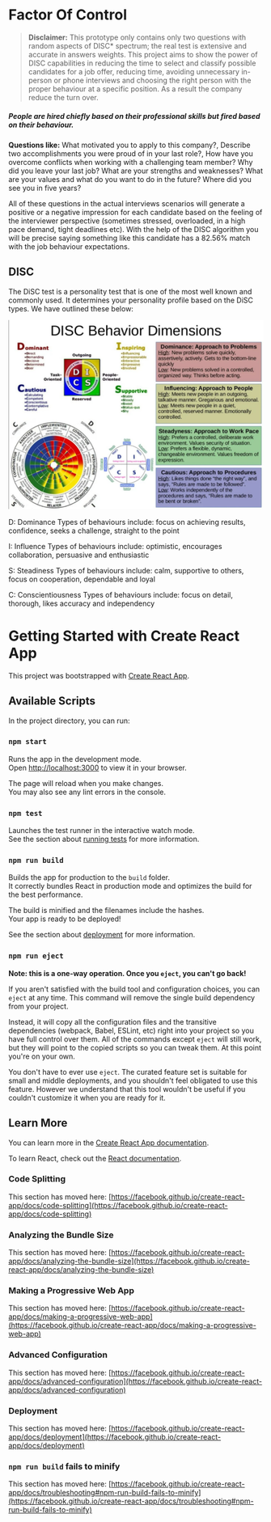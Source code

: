 # Factor Of Control

> **Disclaimer:** This prototype only contains only two questions with random aspects of DISC* spectrum; the real test is extensive and accurate in answers weights. This project aims to show the power of DISC capabilities in reducing the time to select and classify possible candidates for a job offer, reducing time, avoiding unnecessary in-person or phone interviews and choosing the right person with the proper behaviour at a specific position. As a result the company reduce the turn over.

##### People are hired chiefly based on their professional skills but fired based on their behaviour.

**Questions like:** What motivated you to apply to this company?, Describe two accomplishments you were proud of in your last role?, How have you overcome conflicts when working with a challenging team member? Why did you leave your last job? What are your strengths and weaknesses? What are your values and what do you want to do in the future? Where did you see you in five years?

All of these questions in the actual interviews scenarios will generate a positive or a negative impression for each candidate based on the feeling of the interviewer perspective (sometimes stressed, overloaded, in a high pace demand, tight deadlines etc). With the help of the DISC algorithm you will be precise saying something like this candidate has a 82.56% match with the job behaviour expectations.


## DISC

The DiSC test is a personality test that is one of the most well known and commonly used. It determines your personality profile based on the DiSC types. We have outlined these below:

 ![DISC](docs/DISC.jpg)

D: Dominance
Types of behaviours include: focus on achieving results, confidence, seeks a challenge, straight to the point

I: Influence
Types of behaviours include: optimistic, encourages collaboration, persuasive and enthusiastic

S: Steadiness
Types of behaviours include: calm, supportive to others, focus on cooperation, dependable and loyal

C: Conscientiousness
Types of behaviours include: focus on detail, thorough, likes accuracy and independency


# Getting Started with Create React App

This project was bootstrapped with [Create React App](https://github.com/facebook/create-react-app).

## Available Scripts

In the project directory, you can run:

### `npm start`

Runs the app in the development mode.\
Open [http://localhost:3000](http://localhost:3000) to view it in your browser.

The page will reload when you make changes.\
You may also see any lint errors in the console.

### `npm test`

Launches the test runner in the interactive watch mode.\
See the section about [running tests](https://facebook.github.io/create-react-app/docs/running-tests) for more information.

### `npm run build`

Builds the app for production to the `build` folder.\
It correctly bundles React in production mode and optimizes the build for the best performance.

The build is minified and the filenames include the hashes.\
Your app is ready to be deployed!

See the section about [deployment](https://facebook.github.io/create-react-app/docs/deployment) for more information.

### `npm run eject`

**Note: this is a one-way operation. Once you `eject`, you can't go back!**

If you aren't satisfied with the build tool and configuration choices, you can `eject` at any time. This command will remove the single build dependency from your project.

Instead, it will copy all the configuration files and the transitive dependencies (webpack, Babel, ESLint, etc) right into your project so you have full control over them. All of the commands except `eject` will still work, but they will point to the copied scripts so you can tweak them. At this point you're on your own.

You don't have to ever use `eject`. The curated feature set is suitable for small and middle deployments, and you shouldn't feel obligated to use this feature. However we understand that this tool wouldn't be useful if you couldn't customize it when you are ready for it.

## Learn More

You can learn more in the [Create React App documentation](https://facebook.github.io/create-react-app/docs/getting-started).

To learn React, check out the [React documentation](https://reactjs.org/).

### Code Splitting

This section has moved here: [https://facebook.github.io/create-react-app/docs/code-splitting](https://facebook.github.io/create-react-app/docs/code-splitting)

### Analyzing the Bundle Size

This section has moved here: [https://facebook.github.io/create-react-app/docs/analyzing-the-bundle-size](https://facebook.github.io/create-react-app/docs/analyzing-the-bundle-size)

### Making a Progressive Web App

This section has moved here: [https://facebook.github.io/create-react-app/docs/making-a-progressive-web-app](https://facebook.github.io/create-react-app/docs/making-a-progressive-web-app)

### Advanced Configuration

This section has moved here: [https://facebook.github.io/create-react-app/docs/advanced-configuration](https://facebook.github.io/create-react-app/docs/advanced-configuration)

### Deployment

This section has moved here: [https://facebook.github.io/create-react-app/docs/deployment](https://facebook.github.io/create-react-app/docs/deployment)

### `npm run build` fails to minify

This section has moved here: [https://facebook.github.io/create-react-app/docs/troubleshooting#npm-run-build-fails-to-minify](https://facebook.github.io/create-react-app/docs/troubleshooting#npm-run-build-fails-to-minify)
